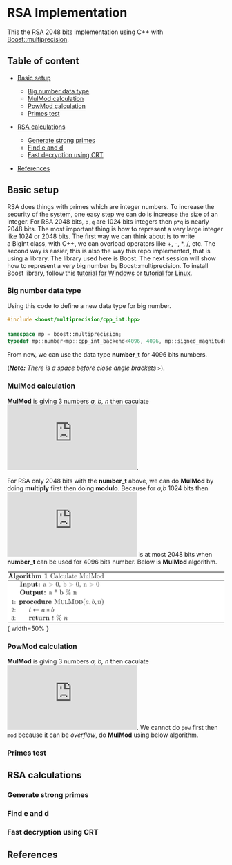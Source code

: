 # RSA Implementation

This the RSA 2048 bits implementation using C++ with [Boost::multiprecision](https://www.boost.org/doc/libs/1_72_0/libs/multiprecision/doc/html/index.html).

## Table of content
- [Basic setup](#basic-setup)
    - [Big number data type](#big-number-data-type)
    - [MulMod calculation](#mulmod-calculation)
    - [PowMod calculation](#powmod-calculation)
    - [Primes test](#primes-test)

- [RSA calculations](#rsa-calculations)
	- [Generate strong primes](#generate-strong-primes)
	- [Find e and d](#find-e-and-d)
	- [Fast decryption using CRT](#fast-decryption-using-crt)
- [References](#references)

## Basic setup

RSA does things with primes which are integer numbers. To increase the security of the system, one easy step we can do is increase the size of an integer. For RSA 2048 bits, `p,q` are 1024 bits integers then `p*q` is nearly 2048 bits. The most important thing is how to represent a very large integer like 1024 or 2048 bits. The first way we can think about is to write a BigInt class, with C++, we can overload operators like +, -, \*, /, etc. The second way is easier, this is also the way this repo implemented, that is using a library. The library used here is Boost. The next session will show how to represent a very big number by Boost::multiprecision. To install Boost library, follow this [tutorial for Windows](https://https://tomkoos.github.io/cpp/boost-vs.html) or [tutorial for Linux](https://onethinglab.com/2019/01/30/how-to-install-latest-boost-library-on-ubuntu/).

### Big number data type
Using this code to define a new data type for big number.
````C++
#include <boost/multiprecision/cpp_int.hpp>

namespace mp = boost::multiprecision;
typedef mp::number<mp::cpp_int_backend<4096, 4096, mp::signed_magnitude, mp::unchecked, void> >  number_t; // int4096_t
````
From now, we can use the data type **number_t** for 4096 bits numbers.

(***Note:*** *There is a space before close angle brackets* `>`).
### MulMod calculation
**MulMod** is giving 3 numbers *a, b, n* then caculate ![mulmod](https://latex.codecogs.com/gif.latex?a*b%25n).

For RSA only 2048 bits with the **number_t** above, we can do **MulMod** by doing **multiply** first then doing **modulo**. Because for *a,b* 1024 bits then ![amulb](https://latex.codecogs.com/gif.latex?a*b) is at most 2048 bits when **number_t** can be used for 4096 bits number. Below is **MulMod** algorithm.

![](./Images/mulmod_alg.jpg){ width=50% }

### PowMod calculation
**MulMod** is giving 3 numbers *a, b, n* then caculate ![powmod](https://latex.codecogs.com/gif.latex?a%5Eb%25n).
We cannot do `pow` first then `mod` because it can be *overflow*, do **MulMod** using below algorithm.

### Primes test
## RSA calculations
### Generate strong primes
### Find e and d
### Fast decryption using CRT
## References

